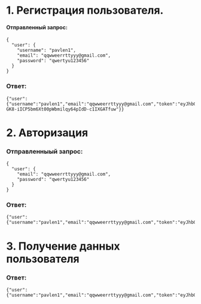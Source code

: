 # 1. Регистрация пользователя.

#### Отправленный запрос:
```
{
  "user": {
    "username": "pavlen1",
    "email": "qqwweerrttyyy@gmail.com",
    "password": "qwertyu123456"
  }
}
```

### Ответ:
```
{"user":{"username":"pavlen1","email":"qqwweerrttyyy@gmail.com","token":"eyJhbGciOiJIUzI1NiIsInR5cCI6IkpXVCJ9.eyJpZCI6IjY4NzYzYWI0NWVmZjZlMWIwMGQyN2Y1MiIsInVzZXJuYW1lIjoicGF2bGVuMSIsImV4cCI6MTc1Nzc2Mjc0MSwiaWF0IjoxNzUyNTc4NzQxfQ.s-GK8-iICP5bm6Xt00pWbmilqy64pIdD-c1IXGATfuw"}}
```


# 2. Авторизация

### Отправленныый запрос:

```
{
  "user": {
    "email": "qqwweerrttyyy@gmail.com",
    "password": "qwertyu123456"
  }
}
```

### Ответ:
```
{"user":{"username":"pavlen1","email":"qqwweerrttyyy@gmail.com","token":"eyJhbGciOiJIUzI1NiIsInR5cCI6IkpXVCJ9.eyJpZCI6IjY4NzYzYWI0NWVmZjZlMWIwMGQyN2Y1MiIsInVzZXJuYW1lIjoicGF2bGVuMSIsImV4cCI6MTc1Nzc2MzQ5NiwiaWF0IjoxNzUyNTc5NDk2fQ.b7kkHo3sYPaX0w2nnxF9DVIWhnJ_VUlDywMsK102Eg8"}}
```


# 3. Получение данных пользователя

### Ответ:

```
{"user":{"username":"pavlen1","email":"qqwweerrttyyy@gmail.com","token":"eyJhbGciOiJIUzI1NiIsInR5cCI6IkpXVCJ9.eyJpZCI6IjY4NzYzYWI0NWVmZjZlMWIwMGQyN2Y1MiIsInVzZXJuYW1lIjoicGF2bGVuMSIsImV4cCI6MTc1Nzc2NDAwNCwiaWF0IjoxNzUyNTgwMDA0fQ.5h6nbSWlRG52zRWySTYKSBNJYSyj2Xg5xbVNfnf4zJI"}}
```
